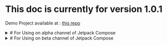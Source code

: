 # This doc is currently for version 1.0.1 

Demo Project available at : [this repo](https://github.com/amanv8060/Aboutpagelibdemo)

<details><summary># For Using on alpha channel of Jetpack Compose </summary>
Follow these Steps On Android Studio Canary Build 

1. Create a Empty Compose Activity in new java project First

2 . In Your project build.gradle  include 

```
buildscript {
    ext {
        compose_version = '1.0.0-alpha08'
    }
    repositories {
        google()
        mavenCentral()  //Add this line 
    }
    dependencies {
        classpath "com.android.tools.build:gradle:7.0.0-alpha09" 

          //Note Match the version in this line
        classpath 'org.jetbrains.kotlin:kotlin-gradle-plugin:1.4.21'

    }
}
```

Note if compose version mentioned is different change that to this 


```

dependencies {
        classpath "com.android.tools.build:gradle:7.0.0-alpha09"

        //Make Sure below line version is same 
        classpath 'org.jetbrains.kotlin:kotlin-gradle-plugin:1.4.21'
    }

```

3. In Your App build.gradle include 

```
androd {

//rest of the content 
kotlinOptions {
        jvmTarget = '1.8'
        useIR = true
    }
    buildFeatures {
        compose true
    }
    composeOptions {
        kotlinCompilerExtensionVersion compose_version
        kotlinCompilerVersion '1.4.21'
    }
}
```

and add following dependencies 

```
dependencies {

    implementation 'com.github.amanv8060:aboutpagelib:1.0.1'
    implementation 'androidx.core:core-ktx:1.3.2'
    implementation 'androidx.appcompat:appcompat:1.2.0'
    implementation 'com.google.android.material:material:1.3.0'
    implementation "androidx.compose.ui:ui:$compose_version"
    implementation "androidx.compose.material:material:$compose_version"
    implementation "androidx.compose.ui:ui-tooling:$compose_version"
    implementation 'androidx.lifecycle:lifecycle-runtime-ktx:2.3.0'
    implementation 'androidx.constraintlayout:constraintlayout:2.0.4'
    testImplementation 'junit:junit:4.+'
    androidTestImplementation 'androidx.test.ext:junit:1.1.2'
    androidTestImplementation 'androidx.test.espresso:espresso-core:3.3.0'
}

```

4.clean Project 

5. Use package normally as mentioned  [here](https://github.com/amanv8060/aboutpagelib#setup-aboutbox)


</details>

<details><summary># For Using on beta channel of Jetpack Compose </summary>
Follow these Steps On Android Studio Canary Build 

1. Create a Empty Compose Activity in new java project First

2 . In Your project build.gradle  include 

```
buildscript {
    ext {
        compose_version = '1.0.0-beta01'
    }
    repositories {
        google()
        mavenCentral()  //Add this line 
    }
    dependencies {
        classpath "com.android.tools.build:gradle:7.0.0-alpha09" 

          //Note Match the version in this line
        classpath 'org.jetbrains.kotlin:kotlin-gradle-plugin:1.4.21'

    }
}
```


3. In Your App build.gradle include 

```
androd {

//rest of the content 
kotlinOptions {
        jvmTarget = '1.8'
        useIR = true
    }
    buildFeatures {
        compose true
    }
    composeOptions {
        kotlinCompilerExtensionVersion compose_version
        kotlinCompilerVersion '1.4.30'
    }
}
```

and add following dependencies 

```
dependencies {

   implementation 'com.github.amanv8060:aboutpagelib:2.0.0'
    implementation 'androidx.appcompat:appcompat:1.2.0'

    implementation 'androidx.activity:activity-ktx:1.2.0'
    implementation 'androidx.core:core-ktx:1.5.0-beta01'
    implementation "androidx.activity:activity-compose:1.3.0-alpha03"
    implementation 'com.google.android.material:material:1.3.0'

    implementation "androidx.compose.runtime:runtime:$compose_version"
    implementation "androidx.compose.ui:ui:$compose_version"
    implementation "androidx.compose.foundation:foundation-layout:$compose_version"
    implementation "androidx.compose.material:material:$compose_version"
    implementation "androidx.compose.material:material-icons-extended:$compose_version"
    implementation "androidx.compose.foundation:foundation:$compose_version"
    implementation "androidx.compose.animation:animation:$compose_version"
    implementation "androidx.compose.ui:ui-tooling:$compose_version"
    implementation "androidx.compose.runtime:runtime-livedata:$compose_version"

    implementation 'androidx.lifecycle:lifecycle-runtime-ktx:2.3.0'
    implementation 'android.library:file:1.0.1'
    testImplementation 'junit:junit:4.+'
    androidTestImplementation 'androidx.test.ext:junit:1.1.2'
    androidTestImplementation 'androidx.test.espresso:espresso-core:3.3.0'
}

```

4.clean Project 

5. Use package normally as mentioned  [here](https://github.com/amanv8060/aboutpagelib#setup-aboutbox)


</details>
